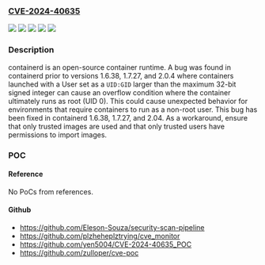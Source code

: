 ### [CVE-2024-40635](https://cve.mitre.org/cgi-bin/cvename.cgi?name=CVE-2024-40635)
![](https://img.shields.io/static/v1?label=Product&message=containerd&color=blue)
![](https://img.shields.io/static/v1?label=Version&message=%3C%201.6.38%20&color=brightgreen)
![](https://img.shields.io/static/v1?label=Version&message=%3E%3D%201.7.0-beta.0%2C%20%3C%201.7.27%20&color=brightgreen)
![](https://img.shields.io/static/v1?label=Version&message=%3E%3D%202.0.0-beta.0%2C%20%3C%202.0.4%20&color=brightgreen)
![](https://img.shields.io/static/v1?label=Vulnerability&message=CWE-190%3A%20Integer%20Overflow%20or%20Wraparound&color=brightgreen)

### Description

containerd is an open-source container runtime. A bug was found in containerd prior to versions 1.6.38, 1.7.27, and 2.0.4 where containers launched with a User set as a `UID:GID` larger than the maximum 32-bit signed integer can cause an overflow condition where the container ultimately runs as root (UID 0). This could cause unexpected behavior for environments that require containers to run as a non-root user. This bug has been fixed in containerd 1.6.38, 1.7.27, and 2.04. As a workaround, ensure that only trusted images are used and that only trusted users have permissions to import images.

### POC

#### Reference
No PoCs from references.

#### Github
- https://github.com/Eleson-Souza/security-scan-pipeline
- https://github.com/plzheheplztrying/cve_monitor
- https://github.com/yen5004/CVE-2024-40635_POC
- https://github.com/zulloper/cve-poc

